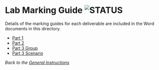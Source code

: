 # Lab Marking Guide ![STATUS](https://img.shields.io/badge/Status-V1.1-green?logo=jekyll)

Details of the marking guides for each deliverable are included in the Word documents in this directory.

- [Part 1](./Part-1/ReadMe.md)
- [Part 2](./Part-2/ReadMe.md)
- [Part 3 Group](./Part-3/Group.md)
- [Part 3 Scenario](./Part-3/Scenario.md)

*Back to the [General Instructions](./../README.md)*